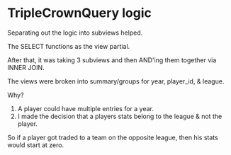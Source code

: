 # TripleCrownQuery logic

Separating out the logic into subviews helped.

The SELECT functions as the view partial.

After that, it was taking 3 subviews and then AND'ing them together via INNER JOIN.

The views were broken into summary/groups for year, player_id, & league.

Why?
  1. A player could have multiple entries for a year.
  2. I made the decision that a players stats belong to the league & not the player.

So if a player got traded to a team on the opposite league, then his stats would start
at zero.
